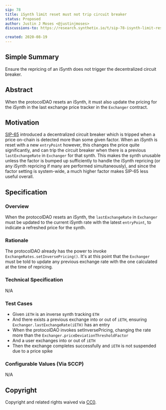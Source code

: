 ```yaml
---
sip: 78
title: iSynth limit reset must not trip circuit breaker
status: Proposed
author: Justin J Moses <@justinjmoses>
discussions-to: https://research.synthetix.io/t/sip-78-isynth-limit-reset-must-not-trip-circuit-breaker/181

created: 2020-08-19
---
```


<!--You can leave these HTML comments in your merged SIP and delete the visible duplicate text guides, they will not appear and may be helpful to refer to if you edit it again. This is the suggested template for new SIPs. Note that an SIP number will be assigned by an editor. When opening a pull request to submit your SIP, please use an abbreviated title in the filename, `sip-draft_title_abbrev.md`. The title should be 44 characters or less.-->

## Simple Summary

<!--"If you can't explain it simply, you don't understand it well enough." Simply describe the outcome the proposed changes intends to achieve. This should be non-technical and accessible to a casual community member.-->

Ensure the repricing of an iSynth does not trigger the decentralized circuit breaker.

## Abstract

<!--A short (~200 word) description of the proposed change, the abstract should clearly describe the proposed change. This is what *will* be done if the SIP is implemented, not *why* it should be done or *how* it will be done. If the SIP proposes deploying a new contract, write, "we propose to deploy a new contract that will do x".-->

When the protocolDAO resets an iSynth, it must also update the pricing for the iSynth in the last exchange price tracker in the `Exchanger` contract.

## Motivation

<!--This is the problem statement. This is the *why* of the SIP. It should clearly explain *why* the current state of the protocol is inadequate.  It is critical that you explain *why* the change is needed, if the SIP proposes changing how something is calculated, you must address *why* the current calculation is innaccurate or wrong. This is not the place to describe how the SIP will address the issue!-->

[SIP-65](./sip-65.md) introduced a decentralized circuit breaker which is tripped when a price on-chain is detected more than some given factor. When an iSynth is reset with a new `entryPoint` however, this changes the price quite significantly, and can trip the circuit breaker when there is a previous `lastExchangeRate` in `Exchanger` for that synth. This makes the synth unusable unless the factor is bumped up sufficiently to handle the iSynth repricing (or any iSynth repricing if many are performed simultaneously), and since the factor setting is system-wide, a much higher factor makes SIP-65 less useful overall.

## Specification

<!--The specification should describe the syntax and semantics of any new feature, there are five sections
1. Overview
2. Rationale
3. Technical Specification
4. Test Cases
5. Configurable Values
-->

### Overview

<!--This is a high level overview of *how* the SIP will solve the problem. The overview should clearly describe how the new feature will be implemented.-->

When the protocolDAO resets an iSynth, the `lastExchangeRate` in `Exchanger` must be updated to the current iSynth rate with the latest `entryPoint`, to indicate a refreshed price for the synth.

### Rationale

<!--This is where you explain the reasoning behind how you propose to solve the problem. Why did you propose to implement the change in this way, what were the considerations and trade-offs. The rationale fleshes out what motivated the design and why particular design decisions were made. It should describe alternate designs that were considered and related work. The rationale may also provide evidence of consensus within the community, and should discuss important objections or concerns raised during discussion.-->

The protocolDAO already has the power to invoke `ExchangeRates.setInversePricing()`. It's at this point that the `Exchanger` must be told to update any previous exchange rate with the one calculated at the time of repricing.

### Technical Specification

<!--The technical specification should outline the public API of the changes proposed. That is, changes to any of the interfaces Synthetix currently exposes or the creations of new ones.-->

N/A

### Test Cases

<!--Test cases for an implementation are mandatory for SIPs but can be included with the implementation..-->

- Given `iETH` is an inverse synth tracking `ETH`
- And there exists a previous exchange into or out of `iETH`, ensuring `Exchanger.lastExchangeRate(iETH)` has an entry
- When the protocolDAO invokes setInversePricing, changing the rate more than the `Exchanger.priceDeviationThresholdFactor`
- And a user exchanges into or out of `iETH`
- Then the exchange completes successfully and `iETH` is not suspended due to a price spike

### Configurable Values (Via SCCP)

<!--Please list all values configurable via SCCP under this implementation.-->

N/A

## Copyright

Copyright and related rights waived via [CC0](https://creativecommons.org/publicdomain/zero/1.0/).
